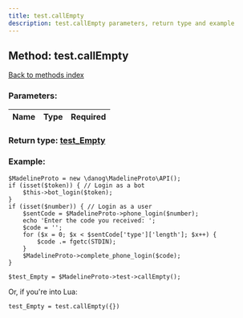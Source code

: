 ```yaml
---
title: test.callEmpty
description: test.callEmpty parameters, return type and example
---
```

## Method: test.callEmpty  
[Back to methods index](index.md)


### Parameters:

| Name     |    Type       | Required |
|----------|:-------------:|---------:|


### Return type: [test\_Empty](../types/test_Empty.md)

### Example:


```
$MadelineProto = new \danog\MadelineProto\API();
if (isset($token)) { // Login as a bot
    $this->bot_login($token);
}
if (isset($number)) { // Login as a user
    $sentCode = $MadelineProto->phone_login($number);
    echo 'Enter the code you received: ';
    $code = '';
    for ($x = 0; $x < $sentCode['type']['length']; $x++) {
        $code .= fgetc(STDIN);
    }
    $MadelineProto->complete_phone_login($code);
}

$test_Empty = $MadelineProto->test->callEmpty();
```

Or, if you're into Lua:

```
test_Empty = test.callEmpty({})
```

